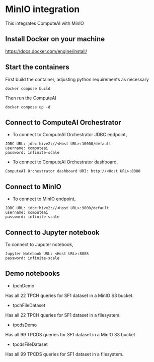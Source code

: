 # MinIO integration

This integrates ComputeAI with MinIO

## Install Docker on your machine

https://docs.docker.com/engine/install/

## Start the containers

First build the container, adjusting python requirements as necessary

```{bash}
docker compose build
```

Then run the ComputeAI
```{bash}
docker compose up -d
```

## Connect to ComputeAI Orchestrator

- To connect to ComputeAI Orchestrator JDBC endpoint,

```{bash}
JDBC URL: jdbc:hive2://<Host URL>:10000/default
username: computeai
password: infinite-scale
```

- To connect to ComputeAI Orchestrator dashboard,

```{bash}
ComputeAI Orchestrator dashboard URI: http://<Host URL>:8080
```

## Connect to MinIO

- To connect to MinIO endpoint,

```{bash}
JDBC URL: jdbc:hive2://<Host URL>:9000/default
username: computeai
password: infinite-scale
```

## Connect to Jupyter notebook

To connect to Juputer notebook, 

```{bash}
Jupyter Notebook URL: <Host URL>:8888
password: infinite-scale
```

## Demo notebooks

- tpchDemo

Has all 22 TPCH queries for SF1 dataset in a MinIO S3 bucket.

- tpchFileDataset

Has all 22 TPCH queries for SF1 dataset in a filesystem.

- tpcdsDemo

Has all 99 TPCDS queries for SF1 dataset in a MinIO S3 bucket.

- tpcdsFileDataset

Has all 99 TPCDS queries for SF1 dataset in a filesystem.
